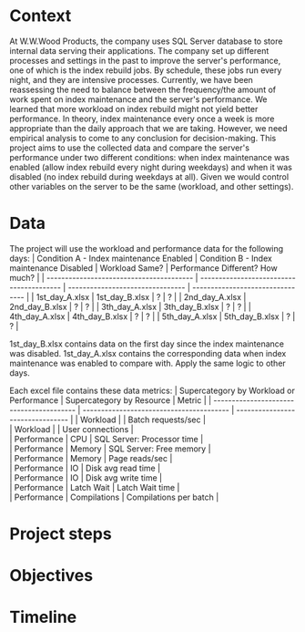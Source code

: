 # Context
At W.W.Wood Products, the company uses SQL Server database to store internal data serving their applications. The company set up different processes and settings in the past to improve the server's performance, one of which is the index rebuild jobs. By schedule, these jobs run every night, and they are intensive processes. Currently, we have been reassessing the need to balance between the frequency/the amount of work spent on index maintenance and the server's performance. We learned that more workload on index rebuild might not yield better performance.
In theory, index maintenance every once a week is more appropriate than the daily approach that we are taking. However, we need empirical analysis to come to any conclusion for decision-making.
This project aims to use the collected data and compare the server's performance under two different conditions: when index maintenance was enabled (allow index rebuild every night during weekdays) and when it was disabled (no index rebuild during weekdays at all). Given we would control other variables on the server to be the same (workload, and other settings).

# Data
The project will use the workload and performance data for the following days:
| Condition A - Index maintenance Enabled  | Condition B - Index maintenance Disabled | Workload Same?                   | Performance Different? How much? |
| ---------------------------------------- | ---------------------------------------- | -------------------------------- | -------------------------------- |
| 1st_day_A.xlsx                           | 1st_day_B.xlsx                           |              ?                   |              ?                   |
| 2nd_day_A.xlsx                           | 2nd_day_B.xlsx                           |              ?                   |              ?                   |
| 3th_day_A.xlsx                           | 3th_day_B.xlsx                           |              ?                   |              ?                   |
| 4th_day_A.xlsx                           | 4th_day_B.xlsx                           |              ?                   |              ?                   |
| 5th_day_A.xlsx                           | 5th_day_B.xlsx                           |              ?                   |              ?                   |

1st_day_B.xlsx contains data on the first day since the index maintenance was disabled. 1st_day_A.xlsx contains the corresponding data when index maintenance was enabled to compare with. Apply the same logic to other days.

Each excel file contains these data metrics:
| Supercategory by Workload or Performance | Supercategory by Resource                | Metric                           |
| ---------------------------------------- | ---------------------------------------- | -------------------------------- | 
| Workload                                 |                                          | Batch requests/sec               |     
| Workload                                 |                                          | User connections                 |         
| Performance                              | CPU                                      | SQL Server: Processor time       |         
| Performance                              | Memory                                   | SQL Server: Free memory          |          
| Performance                              | Memory                                   | Page reads/sec                   |        
| Performance                              | IO                                       | Disk avg read time               |        
| Performance                              | IO                                       | Disk avg write time              |        
| Performance                              | Latch Wait                               | Latch Wait time                  |        
| Performance                              | Compilations                             | Compilations per batch           |        


# Project steps

# Objectives

# Timeline
